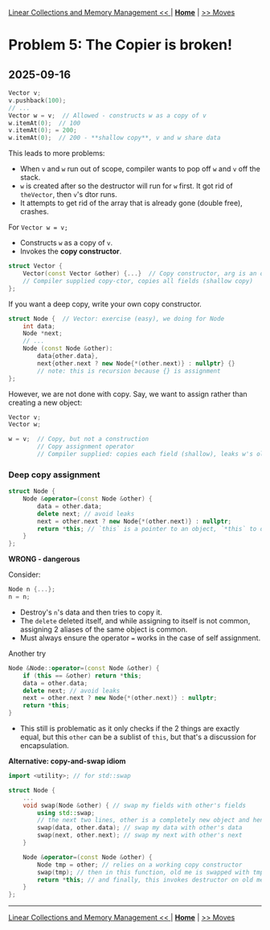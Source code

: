 [Linear Collections and Memory Management << ](./problem_4.md) | [**Home**](../README.md) | [>> Moves](./problem_6.md) 

# Problem 5: The Copier is broken!
## **2025-09-16**

```C++
Vector v;
v.pushback(100);
// ...
Vector w = v;  // Allowed - constructs w as a copy of v
w.itemAt(0);  // 100
v.itemAt(0); = 200;
w.itemAt(0);  // 200 - **shallow copy**, v and w share data 
```
This leads to more problems:
- When `v` and `w` run out of scope, compiler wants to pop off `w` and `v` off the stack.
- `w` is created after so the destructor will run for `w` first. It got rid of `theVector`, then `v`'s dtor runs.
- It attempts to get rid of the array that is already gone (double free), crashes.


For `Vector w = v;`
- Constructs `w` as a copy of `v`.
- Invokes the **copy constructor**.

```C++
struct Vector {
    Vector(const Vector &other) {...}  // Copy constructor, arg is an object of same class type
    // Compiler supplied copy-ctor, copies all fields (shallow copy)
};
```

If you want a deep copy, write your own copy constructor.

```C++
struct Node {  // Vector: exercise (easy), we doing for Node
    int data;
    Node *next;
    // ...
    Node (const Node &other): 
        data{other.data}, 
        next{other.next ? new Node{*(other.next)} : nullptr} {} 
        // note: this is recursion because {} is assignment
};
```

However, we are not done with copy. Say, we want to assign rather than creating a new object:

```C++
Vector v;
Vector w;

w = v;  // Copy, but not a construction
        // Copy assignment operator
        // Compiler supplied: copies each field (shallow), leaks w's old data
```

### **Deep copy assignment**

```C++
struct Node {
    Node &operator=(const Node &other) {
        data = other.data;
        delete next; // avoid leaks
        next = other.next ? new Node{*(other.next)} : nullptr;
        return *this; // `this` is a pointer to an object, `*this` to deref
    }
};
```

**WRONG - dangerous**

Consider:
```C++
Node n {...};
n = n;
```

- Destroy's `n`'s data and then tries to copy it.
- The `delete` deleted itself, and while assigning to itself is not common, assigning 2 aliases of the same object is common.
- Must always ensure the operator `=` works in the case of self assignment.

Another try
```C++
Node &Node::operator=(const Node &other) {
    if (this == &other) return *this;
    data = other.data;
    delete next; // avoid leaks
    next = other.next ? new Node{*(other.next)} : nullptr;
    return *this;
}
```

- This still is problematic as it only checks if the 2 things are exactly equal, but this `other` can be a sublist of `this`, but that's a discussion for encapsulation.

**Alternative: copy-and-swap idiom**

```C++
import <utility>; // for std::swap

struct Node {
    ...
    void swap(Node &other) { // swap my fields with other's fields
        using std::swap;
        // the next two lines, other is a completely new object and hence we get a deep copy
        swap(data, other.data); // swap my data with other's data
        swap(next, other.next); // swap my next with other's next
    }

    Node &operator=(const Node &other) {
        Node tmp = other; // relies on a working copy constructor
        swap(tmp); // then in this function, old me is swapped with tmp, which is new thing
        return *this; // and finally, this invokes destructor on old me, cleaning up.
    }
};
```

---
[Linear Collections and Memory Management << ](./problem_4.md) | [**Home**](../README.md) | [>> Moves](./problem_6.md) 